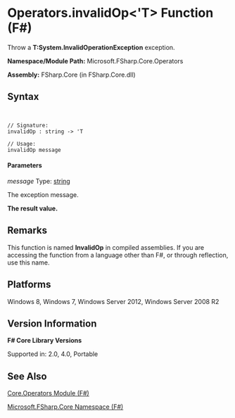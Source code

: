 # Operators.invalidOp<'T> Function (F#)

Throw a **T:System.InvalidOperationException** exception.

**Namespace/Module Path:** Microsoft.FSharp.Core.Operators

**Assembly:** FSharp.Core (in FSharp.Core.dll)


## Syntax


```


// Signature:
invalidOp : string -> 'T

// Usage:
invalidOp message

```



#### Parameters
*message*
Type: [string](http://msdn.microsoft.com/en-us/library/12b97856-ec80-4f70-a018-afb0753f755a)


The exception message.



**The result value.**
## Remarks
This function is named **InvalidOp** in compiled assemblies. If you are accessing the function from a language other than F#, or through reflection, use this name.


## Platforms
Windows 8, Windows 7, Windows Server 2012, Windows Server 2008 R2


## Version Information
**F# Core Library Versions**

Supported in: 2.0, 4.0, Portable




## See Also
[Core.Operators Module &#40;F&#35;&#41;](Core.Operators+Module+%28FSharp%29.md)

[Microsoft.FSharp.Core Namespace &#40;F&#35;&#41;](Microsoft.FSharp.Core+Namespace+%28FSharp%29.md)

